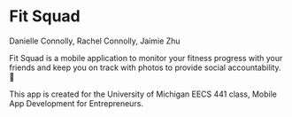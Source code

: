 # Fit Squad
    
Danielle Connolly, Rachel Connolly, Jaimie Zhu
  
Fit Squad is a mobile application to monitor your fitness progress with your friends and keep you on track with photos to provide social accountability. 💪
  
This app is created for the University of Michigan EECS 441 class, Mobile App Development for Entrepreneurs.
  

